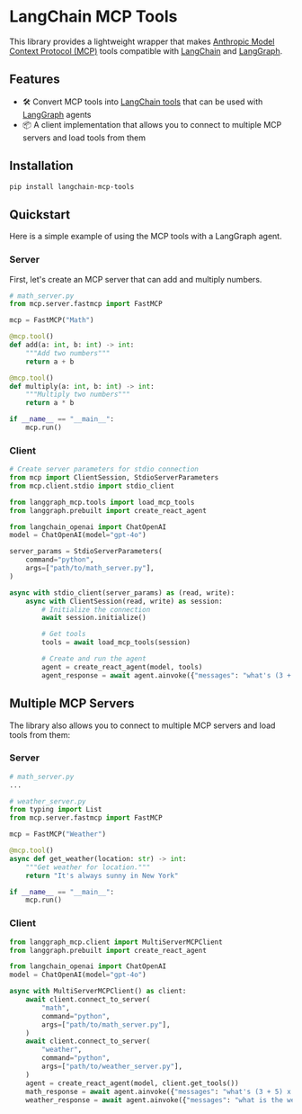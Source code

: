 # LangChain MCP Tools

This library provides a lightweight wrapper that makes [Anthropic Model Context Protocol (MCP)](https://modelcontextprotocol.io/introduction) tools compatible with [LangChain](https://github.com/langchain-ai/langchain) and [LangGraph](https://github.com/langchain-ai/langgraph).

## Features

- 🛠️ Convert MCP tools into [LangChain tools](https://python.langchain.com/docs/concepts/tools/) that can be used with [LangGraph](https://github.com/langchain-ai/langgraph) agents
- 📦 A client implementation that allows you to connect to multiple MCP servers and load tools from them

## Installation

```bash
pip install langchain-mcp-tools
```

## Quickstart

Here is a simple example of using the MCP tools with a LangGraph agent.

### Server

First, let's create an MCP server that can add and multiply numbers.

```python
# math_server.py
from mcp.server.fastmcp import FastMCP

mcp = FastMCP("Math")

@mcp.tool()
def add(a: int, b: int) -> int:
    """Add two numbers"""
    return a + b

@mcp.tool()
def multiply(a: int, b: int) -> int:
    """Multiply two numbers"""
    return a * b

if __name__ == "__main__":
    mcp.run()
```

### Client

```python
# Create server parameters for stdio connection
from mcp import ClientSession, StdioServerParameters
from mcp.client.stdio import stdio_client

from langgraph_mcp.tools import load_mcp_tools
from langgraph.prebuilt import create_react_agent

from langchain_openai import ChatOpenAI
model = ChatOpenAI(model="gpt-4o")

server_params = StdioServerParameters(
    command="python",
    args=["path/to/math_server.py"],
)

async with stdio_client(server_params) as (read, write):
    async with ClientSession(read, write) as session:
        # Initialize the connection
        await session.initialize()

        # Get tools
        tools = await load_mcp_tools(session)

        # Create and run the agent
        agent = create_react_agent(model, tools)
        agent_response = await agent.ainvoke({"messages": "what's (3 + 5) x 12?"})
```

## Multiple MCP Servers

The library also allows you to connect to multiple MCP servers and load tools from them:

### Server

```python
# math_server.py
...

# weather_server.py
from typing import List
from mcp.server.fastmcp import FastMCP

mcp = FastMCP("Weather")

@mcp.tool()
async def get_weather(location: str) -> int:
    """Get weather for location."""
    return "It's always sunny in New York"

if __name__ == "__main__":
    mcp.run()
```

### Client

```python
from langgraph_mcp.client import MultiServerMCPClient
from langgraph.prebuilt import create_react_agent

from langchain_openai import ChatOpenAI
model = ChatOpenAI(model="gpt-4o")

async with MultiServerMCPClient() as client:
    await client.connect_to_server(
        "math",
        command="python",
        args=["path/to/math_server.py"],
    )
    await client.connect_to_server(
        "weather",
        command="python",
        args=["path/to/weather_server.py"],
    )
    agent = create_react_agent(model, client.get_tools())
    math_response = await agent.ainvoke({"messages": "what's (3 + 5) x 12?"})
    weather_response = await agent.ainvoke({"messages": "what is the weather in nyc?"})
```